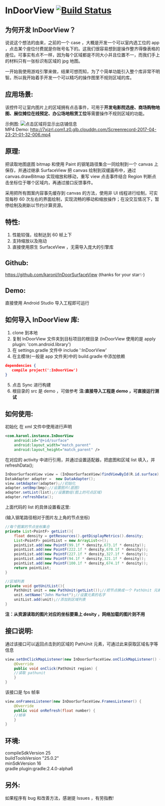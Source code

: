# InDoorView [![Build Status](https://travis-ci.org/karonl/InDoorSurfaceView.svg?branch=master)](https://travis-ci.org/karonl/InDoorSurfaceView)

## 为何开发 InDoorView？

说说这个想法的由来，之前的一个 case ，大概是开发一个可以室内选工位的 app ，点击某个座位付费就是你账号名下的。这我们很容易想到是操作整齐得像表格的座位。可事实有点不一样，因为每个区域都是不同大小并且位置不一，而我们手上的材料只有一张标识有区域的 jpg 地图。

一开始我使用游戏引擎来做，结果可想而知，为了个简单功能引入整个库非常不明智。所以我开始着手开发一个可以精巧的操作图里不规则区域的库。

## 应用场景:

该控件可让室内图片上的区域拥有点击事件，可用于**开发电影院选座、商场购物地图、展位摊位在线预定、办公场地租赁工位**等需要操作不规则区域的功能。

示例图:
![点击区域将显示出店铺信息](https://leanclub.cn/741690-01c611a26b251661.png)      
MP4 Demo: http://7xjzrl.com1.z0.glb.clouddn.com/Screenrecord-2017-04-23-21-01-32-006.mp4

## 原理:

把读取地图底图 bitmap 和使用 Paint 的钢笔路径集合一同绘制到一个 canvas 上保存，并通过继承 SurfaceView 把 canvas 绘制到双缓画布中，通过 canvas.drawBitmap 实现缩放和移动，重写 view 点击事件结合 Region 判断点击坐标位于哪个区域内，再通过接口反馈事件。

采用把所有图案内容事先缓存到 canvas 的方法，使用非 UI 线程进行绘制，可实现每秒 60 次左右的界面绘制，实现流畅的移动和缩放操作；在没交互情况下，暂停绘制及刷新以节约计算资源。

## 特性:

1. 性能较强，绘制达到 60 帧上下
2. 支持缩放以及拖动
3. 直接使用原生 SurfaceView ，无需导入庞大的引擎库


## Github:

https://github.com/karonl/InDoorSurfaceView (thanks for your star✨)

## Demo:

直接使用 Android Studio 导入工程即可运行

## 如何导入 InDoorView 库:

1. clone 到本地
2. 复制 InDoorView 文件夹到目标项目的根目录 (InDoorView 使用的是 apply plugin: 'com.android.library')
3. 在 settings.gradle 文件中 include ':InDoorView'
4. 在主模块(一般是 app 文件夹)中的 build.gradle 中添加依赖

```json
dependencies {
   compile project(':InDoorView')
}
```

5. 点击 Sync 进行构建
6. 根目录的 src 是 demo ，可做参考
**注:直接导入工程是 demo ，可直接运行测试**

## 如何使用:

初始化 在 xml 文件中使用进行声明
```xml
<com.karonl.instance.InDoorView
    android:id="@+id/surface"
    android:layout_width="match_parent"
    android:layout_height="match_parent" />
```
在对应的 activity 中进行引用，并通过设置适配器，把底图和区域 list 填入，并 refreshData();
```java
InDoorSurfaceView view = (InDoorSurfaceView)findViewById(R.id.surface);
DataAdapter adapter =  new DataAdapter();
view.setAdapter(adapter);//初始化
adapter.setBmp(bmp);//设置图片(底图)
adapter.setList(list);//设置数组(图上的可点区域)
adapter.refreshData();
```
上面代码的 list 的具体设置看这里:

(输入钢笔路径相对于图片左上角的节点坐标)
```java
//每个图案的节点坐标集合
private List<PointF> getList(){
    float density = getResources().getDisplayMetrics().density;
    List<PointF> pointList = new ArrayList<>();
    pointList.add(new PointF(99.1f * density,673.1f * density));
    pointList.add(new PointF(222.1f * density,670.1f * density));
    pointList.add(new PointF(227.1f * density,327.1f * density));
    pointList.add(new PointF(94.1f * density,321.1f * density));
    pointList.add(new PointF(100.1f * density,674.1f * density));
    return pointList;
}

//区域列表
private void getUnitList(){
    PathUnit unit = new PathUnit(getList());//把节点换成一个 PathUnit 元素
    unit.setName("John Market");//设置元素的名字
    unitList.add(unit);//添加到区域列表
}
```
**注：从资源读取的图片对应的坐标要乘上 desity ，网络加载的图片则不用**

## 接口说明: 

通过该接口可以返回点击到的区域的 PathUnit 元素，可通过此来获取区域名字等信息
```java
view.setOnClickMapListener(new InDoorSurfaceView.onClickMapListener() {
    @Override
    public void onClick(PathUnit region) {
    //读取 pathunit
    }
}  
```
该接口是 fps 帧率
```java
view.onFramesListener(new InDoorSurfaceView.FramesListener() {
    @Override
    public void onRefresh(float number) {
    //帧率
    }
}    
```

## 环境:
compileSdkVersion 25     
buildToolsVersion "25.0.2"     
minSdkVersion 16    
gradle plugin:gradle:2.4.0-alpha6     

## 另外:
如果程序有 bug 和改善方法，感谢提 Issues ，有劳指教!
